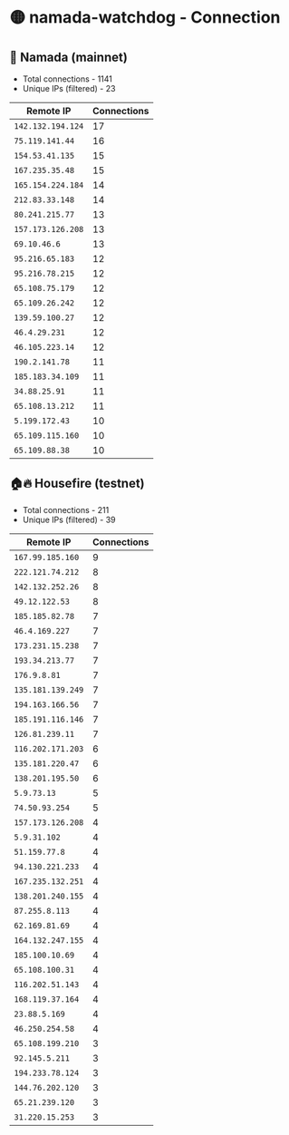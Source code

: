 # 🟡 namada-watchdog - Connection

## 🚀 Namada (mainnet)
- Total connections - 1141
- Unique IPs (filtered) - 23

| Remote IP | Connections |
|-----------|-------------|
| `142.132.194.124` | 17 |
| `75.119.141.44` | 16 |
| `154.53.41.135` | 15 |
| `167.235.35.48` | 15 |
| `165.154.224.184` | 14 |
| `212.83.33.148` | 14 |
| `80.241.215.77` | 13 |
| `157.173.126.208` | 13 |
| `69.10.46.6` | 13 |
| `95.216.65.183` | 12 |
| `95.216.78.215` | 12 |
| `65.108.75.179` | 12 |
| `65.109.26.242` | 12 |
| `139.59.100.27` | 12 |
| `46.4.29.231` | 12 |
| `46.105.223.14` | 12 |
| `190.2.141.78` | 11 |
| `185.183.34.109` | 11 |
| `34.88.25.91` | 11 |
| `65.108.13.212` | 11 |
| `5.199.172.43` | 10 |
| `65.109.115.160` | 10 |
| `65.109.88.38` | 10 |

## 🏠🔥 Housefire (testnet)

- Total connections - 211
- Unique IPs (filtered) - 39

| Remote IP | Connections |
|-----------|-------------|
| `167.99.185.160` | 9 |
| `222.121.74.212` | 8 |
| `142.132.252.26` | 8 |
| `49.12.122.53` | 8 |
| `185.185.82.78` | 7 |
| `46.4.169.227` | 7 |
| `173.231.15.238` | 7 |
| `193.34.213.77` | 7 |
| `176.9.8.81` | 7 |
| `135.181.139.249` | 7 |
| `194.163.166.56` | 7 |
| `185.191.116.146` | 7 |
| `126.81.239.11` | 7 |
| `116.202.171.203` | 6 |
| `135.181.220.47` | 6 |
| `138.201.195.50` | 6 |
| `5.9.73.13` | 5 |
| `74.50.93.254` | 5 |
| `157.173.126.208` | 4 |
| `5.9.31.102` | 4 |
| `51.159.77.8` | 4 |
| `94.130.221.233` | 4 |
| `167.235.132.251` | 4 |
| `138.201.240.155` | 4 |
| `87.255.8.113` | 4 |
| `62.169.81.69` | 4 |
| `164.132.247.155` | 4 |
| `185.100.10.69` | 4 |
| `65.108.100.31` | 4 |
| `116.202.51.143` | 4 |
| `168.119.37.164` | 4 |
| `23.88.5.169` | 4 |
| `46.250.254.58` | 4 |
| `65.108.199.210` | 3 |
| `92.145.5.211` | 3 |
| `194.233.78.124` | 3 |
| `144.76.202.120` | 3 |
| `65.21.239.120` | 3 |
| `31.220.15.253` | 3 |

